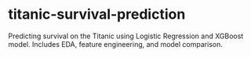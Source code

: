 # titanic-survival-prediction
Predicting survival on the Titanic using Logistic Regression and XGBoost model. Includes EDA, feature engineering, and model comparison.
